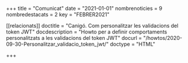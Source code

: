 +++
title             = "Comunicat"
date	 	  	  = "2021-01-01"
nombrenoticies    = 9
nombredestacats   = 2
key 		  	  = "FEBRER2021"

[[relacionats]]
doctitle          = "Canigó. Com personalitzar les validacions del token JWT"
docdescription    = "Howto per a definir comportaments personalitzats a les validacions del token JWT"
docurl            = "/howtos/2020-09-30-Personalitzar_validacio_token_jwt/"
doctype           = "HTML"

+++
